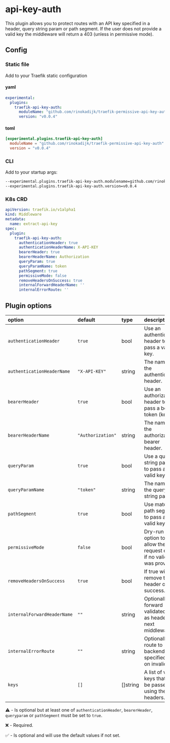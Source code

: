 # api-key-auth

This plugin allows you to protect routes with an API key specified in a header, query string param or path segment. If the user does not provide a valid key the middleware will return a 403 (unless in permissive mode).

## Config

### Static file

Add to your Traefik static configuration

#### yaml

```yaml
experimental:
  plugins:
    traefik-api-key-auth:
      moduleName: "github.com/rinokadijk/traefik-permissive-api-key-auth"
      version: "v0.0.4"
```

#### toml

```toml
[experimental.plugins.traefik-api-key-auth]
  moduleName = "github.com/rinokadijk/traefik-permissive-api-key-auth"
  version = "v0.0.4"
```

### CLI

Add to your startup args:

```sh
--experimental.plugins.traefik-api-key-auth.modulename=github.com/rinokadijk/traefik-permissive-api-key-auth
--experimental.plugins.traefik-api-key-auth.version=v0.0.4
```

### K8s CRD

```yaml
apiVersion: traefik.io/v1alpha1
kind: Middleware
metadata:
  name: extract-api-key
spec:
  plugin:
    traefik-api-key-auth:
      authenticationHeader: true
      authenticationHeaderName: X-API-KEY
      bearerHeader: true
      bearerHeaderName: Authorization
      queryParam: true
      queryParamName: token
      pathSegment: true
      permissiveMode: false
      removeHeadersOnSuccess: true
      internalForwardHeaderName: ''
      internalErrorRoute: ''
```

## Plugin options

| option                      | default           | type     | description                                                       | optional |
|:----------------------------|:------------------|:---------|:------------------------------------------------------------------|:-------|
| `authenticationHeader`      | `true`            | bool     | Use an authentication header to pass a valid key.                 | ⚠️      |
| `authenticationHeaderName`  | `"X-API-KEY"`     | string   | The name of the authentication header.                            | ✅     |
| `bearerHeader`              | `true`            | bool     | Use an authorization header to pass a bearer token (key).         | ⚠️      |
| `bearerHeaderName`          | `"Authorization"` | string   | The name of the authorization bearer header.                      | ✅     |
| `queryParam`                | `true`            | bool     | Use a query string param to pass a valid key.                     | ⚠️      |
| `queryParamName`            | `"token"`         | string   | The name of the query string param.                               | ✅     |
| `pathSegment`               | `true`            | bool     | Use match on path segment to pass a valid key.                    | ⚠️      |
| `permissiveMode`            | `false`           | bool     | Dry-run option to allow the request even if no valid was provided | ✅     |
| `removeHeadersOnSuccess`    | `true`            | bool     | If true will remove the header on success.                        | ✅     |
| `internalForwardHeaderName` | `""`              | string   | Optionally forward validated key as header to next middleware.    | ✅     |
| `internalErrorRoute`        | `""`              | string   | Optionally route to backend at specified path on invalid key      | ✅     |
| `keys`                      | `[]`              | []string | A list of valid keys that can be passed using the headers.        | ✅      |

⚠️ - Is optional but at least one of `authenticationHeader`, `bearerHeader`, `queryparam` or `pathSegment` must be set to `true`.

❌ - Required.

✅ - Is optional and will use the default values if not set.
